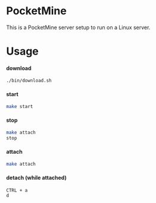 PocketMine
==========

This is a PocketMine server setup to run on a Linux server.

Usage
=====

#### download

```bash
./bin/download.sh
```

#### start

```bash
make start
```

#### stop

```bash
make attach
stop
```

#### attach

```bash
make attach
```

#### detach (while attached)

```bash
CTRL + a
d
```

